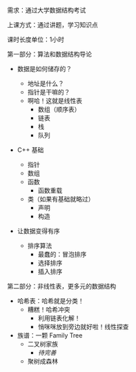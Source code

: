 
需求：通过大学数据结构考试

上课方式：通过讲题，学习知识点

课时长度单位：1小时


第一部分：算法和数据结构导论
- 数据是如何储存的？
	- 地址是什么？
	- 指针是干嘛的？
	- 啊哈！这就是线性表
		- 数组（顺序表）
		- 链表
		- 栈
		- 队列

- C++ 基础
	- 指针
	- 数组
	- 函数
		- 函数重载
	- 类（如果有基础就略过）
		- 声明
		- 构造

- 让数据变得有序
	- 排序算法
		- 最蠢的：冒泡排序
		- 选择排序
		- 插入排序

第二部分：非线性表，更多元的数据结构
- 哈希表：哈希就是分类！
	- 糟糕！哈希冲突
		- 利用链表化解！
		- 悄咪咪放到旁边就好啦！线性探查
- 族谱：一颗 Family Tree
	- 二叉树家族
		- *待完善*
	- 聚树成森林


